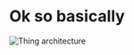 # Ok so basically

<picture>
  <source media="(prefers-color-scheme: dark)" srcset="https://cdn.andre4ik3.net/thing-dark.svg">
  <source media="(prefers-color-scheme: light)" srcset="https://cdn.andre4ik3.net/thing.svg">
  <img alt="Thing architecture" src="https://cdn.andre4ik3.net/thing.svg">
</picture>
